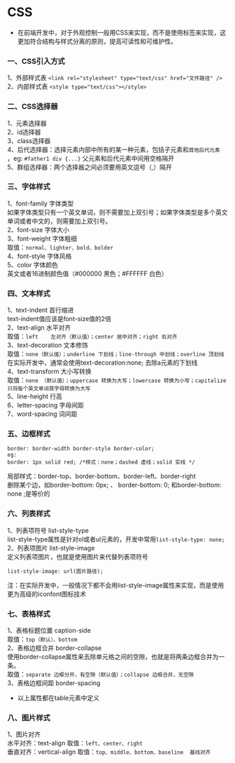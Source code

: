 # CSS
* 在前端开发中，对于外观控制一般用CSS来实现，而不是使用标签来实现，这更加符合结构与样式分离的原则，提高可读性和可维护性。
### 一、CSS引入方式
1、外部样式表 `<link rel="stylesheet" type="text/css" href="文件路径" />` <br>
2、内部样式表 `<style type="text/css"></style>`
### 二、CSS选择器
1、元素选择器 <br>
2、id选择器 <br>
3、class选择器 <br>
4、后代选择器：选择元素内部中所有的某一种元素，包括子元素和`其他后代元素` ，eg: `#father1 div {...}` 父元素和后代元素中间用空格隔开 <br>
5、群组选择器：两个选择器之间必须要用英文逗号（,）隔开
### 三、字体样式
1、font-family 字体类型 <br>
如果字体类型只有一个英文单词，则不需要加上双引号；如果字体类型是多个英文单词或者中文的，则需要加上双引号。 <br>
2、font-size 字体大小 <br>
3、font-weight	字体粗细 <br>
取值：`normal、lighter、bold、bolder `<br>
4、font-style 字体风格 <br>
5、color	字体颜色 <br>
英文或者16进制颜色值（#000000 黑色；#FFFFFF 白色）
### 四、文本样式
1、text-indent	首行缩进 <br> 
text-indent值应该是font-size值的2倍 <br>
2、text-align 水平对齐 <br>
取值：`left	左对齐（默认值）；center	居中对齐；right 右对齐` <br>
3、text-decoration	文本修饰 <br>
取值：`none（默认值）；underline 下划线；line-through 中划线；overline 顶划线` <br>
在实际开发中，通常会使用text-decoration:none; 去除a元素的下划线 <br>
4、text-transform 大小写转换	<br>
取值：`none （默认值）；uppercase 转换为大写；lowercase 转换为小写；capitalize 只将每个英文单词首字母转换为大写` <br>
5、line-height	行高 <br>
6、letter-spacing 字母间距 <br>
7、word-spacing 词间距 <br>
### 五、边框样式
    border: border-width border-style border-color;
    eg:
    border: 1px solid red; /*样式：none；dashed 虚线；solid 实线 */
局部样式：border-top、border-bottom、border-left、border-right <br>
删除某个边，如border-bottom: 0px; 、 border-bottom: 0; 和border-bottom: none ;是等价的
### 六、列表样式
1、列表项符号 list-style-type <br>
list-style-type属性是针对ol或者ul元素的，开发中常用`list-style-type: none;` <br>
2、列表项图片 list-style-image <br>
定义列表项图片，也就是使用图片来代替列表项符号

    list-style-image: url(图片路径);
注：在实际开发中，一般情况下都不会用list-style-image属性来实现，而是使用更为高级的iconfont图标技术
### 七、表格样式
1、表格标题位置 caption-side <br>
取值：`top（默认）、bottom` <br>
2、表格边框合并 border-collapse <br>
使用border-collapse属性来去除单元格之间的空隙，也就是将两条边框合并为一条。<br>
取值：`separate 边框分开，有空隙（默认值）；collapse	边框合并，无空隙` <br>
3、表格边框间距 border-spacing <br>
* 以上属性都在table元素中定义
### 八、图片样式
1、图片对齐 <br>
水平对齐：text-align 取值：`left、center、right` <br>
垂直对齐：vertical-align 取值：`top、middle、bottom、baseline	基线对齐`




